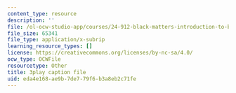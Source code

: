 ```yaml
---
content_type: resource
description: ''
file: /ol-ocw-studio-app/courses/24-912-black-matters-introduction-to-black-studies-spring-2017/eda4e168ae9b7de779f6b3a8eb2c71fe_f9YGQZVxJ9I.srt
file_size: 65341
file_type: application/x-subrip
learning_resource_types: []
license: https://creativecommons.org/licenses/by-nc-sa/4.0/
ocw_type: OCWFile
resourcetype: Other
title: 3play caption file
uid: eda4e168-ae9b-7de7-79f6-b3a8eb2c71fe
---
```

